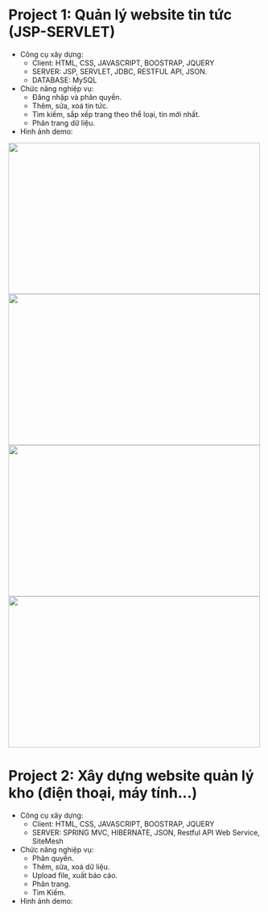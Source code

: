 # Project 1: Quản lý website tin tức (JSP-SERVLET)
  - Công cụ xây dựng:
    + Client: HTML, CSS, JAVASCRIPT, BOOSTRAP, JQUERY
    + SERVER: JSP, SERVLET, JDBC, RESTFUL API, JSON.
    + DATABASE: MySQL
  - Chức năng nghiệp vụ:
    + Đăng nhập và phân quyền.
    + Thêm, sửa, xoá tin tức.
    + Tìm kiếm, sắp xếp trang theo thể loại, tin mới nhất.
    + Phân trang dữ liệu.
  - Hình ảnh demo:

<img src="https://user-images.githubusercontent.com/73806593/113849570-d8675680-97c3-11eb-8856-f8717aa05dec.PNG" width="500px" height = "300px"></img>
<img src="https://user-images.githubusercontent.com/73806593/113850476-b6ba9f00-97c4-11eb-8fd3-185b6e80238c.PNG" width="500px" height = "300px"></img>
<img src="https://user-images.githubusercontent.com/73806593/113850684-ea95c480-97c4-11eb-8169-f2cf6498b6fc.PNG" width="500px" height = "300px"></img>
<img src="https://user-images.githubusercontent.com/73806593/113851626-e4541800-97c5-11eb-9f1b-8dd10ac85547.PNG" width="500px" height = "300px"></img>

# Project 2: Xây dựng website quản lý kho (điện thoại, máy tính...)
  - Công cụ xây dựng:
    + Client: HTML, CSS, JAVASCRIPT, BOOSTRAP, JQUERY
    + SERVER: SPRING MVC, HIBERNATE, JSON, Restful API Web Service, SiteMesh
  - Chức năng nghiệp vụ:
    + Phân quyền.
    + Thêm, sửa, xoá dữ liệu.
    + Upload file, xuất báo cáo.
    + Phân trang.
    + Tìm Kiếm.
  - Hình ảnh demo:
 
 
 


